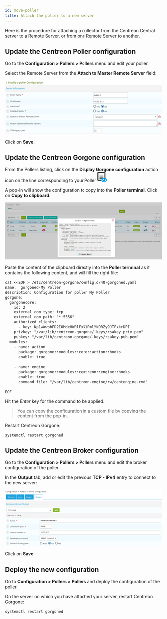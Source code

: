 ```yaml
---
id: move-poller
title: Attach the poller to a new server
---
```


Here is the procedure for attaching a collector from the Centreon Central server to a Remote Server, or from one Remote Server
to another.

## Update the Centreon Poller configuration

Go to the **Configuration > Pollers > Pollers** menu and edit your poller.

Select the Remote Server from the **Attach to Master Remote Server** field:

![image](../../assets/monitoring/monitoring-servers/move_poller_conf_1.png)

Click on **Save**.

## Update the Centreon Gorgone configuration

From the Pollers listing, click on the **Display Gorgone configuration** action
icon on the line corresponding to your Poller ![image](../../assets/monitoring/monitoring-servers/gorgone-configuration.png)

A pop-in will show the configuration to copy into the **Poller terminal**.
Click on **Copy to clipboard**.

![image](../../assets/monitoring/monitoring-servers/poller-gorgone-display-config.png)

Paste the content of the clipboard directly into the **Poller terminal** as it
contains the following content, and will fill the right file:

``` shell
cat <<EOF > /etc/centreon-gorgone/config.d/40-gorgoned.yaml
name:  gorgoned-My Poller
description: Configuration for poller My Poller
gorgone:
  gorgonecore:
    id: 2
    external_com_type: tcp
    external_com_path: "*:5556"
    authorized_clients:
      - key: Np1wWwpbFD2I0MdeHWRlFx51FmlYkDRZy9JTFxkrDPI
    privkey: "/var/lib/centreon-gorgone/.keys/rsakey.priv.pem"
    pubkey: "/var/lib/centreon-gorgone/.keys/rsakey.pub.pem"
  modules:
    - name: action
      package: gorgone::modules::core::action::hooks
      enable: true

    - name: engine
      package: gorgone::modules::centreon::engine::hooks
      enable: true
      command_file: "/var/lib/centreon-engine/rw/centengine.cmd"

EOF
```

Hit the *Enter* key for the command to be applied.

> You can copy the configuration in a custom file by copying the content from
> the pop-in.

Restart Centreon Gorgone:
```shell
systemctl restart gorgoned
```

## Update the Centreon Broker configuration

Go to the **Configuration > Pollers > Pollers** menu and edit the broker configuration of the poller.

In the **Output** tab, add or edit the previous **TCP - IPv4** entry to connect to the new server:

![image](../../assets/monitoring/monitoring-servers/move_poller_conf_2.png)

Click on **Save**

## Deploy the new configuration

Go to **Configuration > Pollers > Pollers** and deploy the configuration of the poller.

On the server on which you have attached your server, restart Centreon Gorgone:
```shell
systemctl restart gorgoned
```

